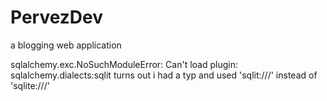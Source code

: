 # PervezDev
a blogging web application

sqlalchemy.exc.NoSuchModuleError: Can't load plugin: sqlalchemy.dialects:sqlit
turns out i had a typ and used 'sqlit:///' instead of 'sqlite:///'